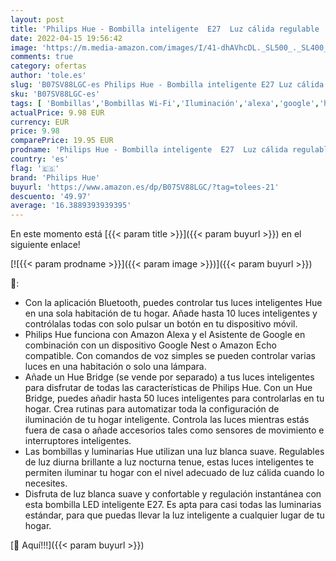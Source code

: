 ```yaml
---
layout: post
title: 'Philips Hue - Bombilla inteligente  E27  Luz cálida regulable  9W  Compatible con Alexa y Google Home - Pack de 1 Bombilla LED inteligente'
date: 2022-04-15 19:56:42
image: 'https://m.media-amazon.com/images/I/41-dhAVhcDL._SL500_._SL400_.jpg'
comments: true
category: ofertas
author: 'tole.es'
slug: 'B07SV88LGC-es Philips Hue - Bombilla inteligente E27 Luz cálida...'
sku: 'B07SV88LGC-es'
tags: [ 'Bombillas','Bombillas Wi-Fi','Iluminación','alexa','google','home','hue','philips','philips hue','🇪🇸', ]
actualPrice: 9.98 EUR
currency: EUR
price: 9.98
comparePrice: 19.95 EUR
prodname: 'Philips Hue - Bombilla inteligente  E27  Luz cálida regulable  9W  Compatible con Alexa y Google Home - Pack de 1 Bombilla LED inteligente'
country: 'es'
flag: '🇪🇸'
brand: 'Philips Hue'
buyurl: 'https://www.amazon.es/dp/B07SV88LGC/?tag=tolees-21'
descuento: '49.97'
average: '16.3889393939395'
---
```


En este momento está [{{< param title >}}]({{< param buyurl >}}) en el siguiente enlace!

[![{{< param prodname >}}]({{< param image >}})]({{< param buyurl >}})

🔎:

- Con la aplicación Bluetooth, puedes controlar tus luces inteligentes Hue en una sola habitación de tu hogar. Añade hasta 10 luces inteligentes y contrólalas todas con solo pulsar un botón en tu dispositivo móvil.
- Philips Hue funciona con Amazon Alexa y el Asistente de Google en combinación con un dispositivo Google Nest o Amazon Echo compatible. Con comandos de voz simples se pueden controlar varias luces en una habitación o solo una lámpara.
- Añade un Hue Bridge (se vende por separado) a tus luces inteligentes para disfrutar de todas las características de Philips Hue. Con un Hue Bridge, puedes añadir hasta 50 luces inteligentes para controlarlas en tu hogar. Crea rutinas para automatizar toda la configuración de iluminación de tu hogar inteligente. Controla las luces mientras estás fuera de casa o añade accesorios tales como sensores de movimiento e interruptores inteligentes.
- Las bombillas y luminarias Hue utilizan una luz blanca suave. Regulables de luz diurna brillante a luz nocturna tenue, estas luces inteligentes te permiten iluminar tu hogar con el nivel adecuado de luz cálida cuando lo necesites.
- Disfruta de luz blanca suave y confortable y regulación instantánea con esta bombilla LED inteligente E27. Es apta para casi todas las luminarias estándar, para que puedas llevar la luz inteligente a cualquier lugar de tu hogar.

[🛒 Aquí!!!]({{< param buyurl >}})
